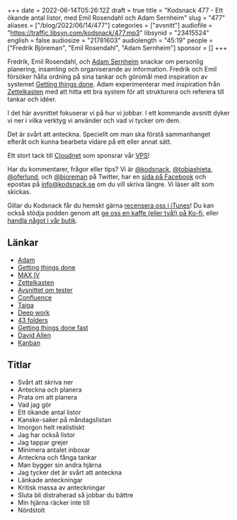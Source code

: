 +++
date = 2022-06-14T05:26:12Z
draft = true
title = "Kodsnack 477 - Ett ökande antal listor, med Emil Rosendahl och Adam Sernheim"
slug = "477"
aliases = ["/blog/2022/06/14/477"]
categories = ["avsnitt"]
audiofile = "https://traffic.libsyn.com/kodsnack/477.mp3"
libsynid = "23415524"
english = false
audiosize = "21781603"
audiolength = "45:19"
people = ["Fredrik Björeman", "Emil Rosendahl", "Adam Sernheim"]
sponsor = []
+++

Fredrik, Emil Rosendahl, och [Adam Sernheim](https://kodsnack.se/453/) snackar om personlig planering, insamling och organiserande av information. Fredrik och Emil försöker hålla ordning på sina tankar och göromål med inspiration av systemet [Getting things done](https://en.wikipedia.org/wiki/Getting_Things_Done). Adam experimenterar med inspiration från [Zettelkasten](https://en.wikipedia.org/wiki/Zettelkasten) med att hitta ett bra system för att strukturera och referera till tankar och idéer.

I det här avsnittet fokuserar vi på hur vi jobbar. I ett kommande avsnitt dyker vi ner i vilka verktyg vi använder och vad vi tycker om dem.

Det är svårt att anteckna. Speciellt om man ska förstå sammanhanget efteråt och kunna bearbeta vidare på ett eller annat sätt.

Ett stort tack till [Cloudnet](https://www.cloudnet.se) som sponsrar vår [VPS](https://en.wikipedia.org/wiki/Virtual_private_server)!

Har du kommentarer, frågor eller tips? Vi är [@kodsnack](https://www.twitter.com/kodsnack), [@tobiashieta](https://www.twitter.com/tobiashieta), [@oferlund](https://www.twitter.com/oferlund), och [@bjoreman](https://www.twitter.com/bjoreman) på Twitter, har en [sida på Facebook](https://www.facebook.com/kodsnack) och epostas på [info@kodsnack.se](mailto:info@kodsnack.se) om du vill skriva längre. Vi läser allt som skickas.

Gillar du Kodsnack får du hemskt gärna [recensera oss i iTunes](https://itunes.apple.com/se/podcast/kodsnack/id561631498?l=en)! Du kan också stödja podden genom att <a href="https://ko-fi.com/kodsnack" rel="payment">ge oss en kaffe (eller två!) på Ko-fi</a>, eller [handla något i vår butik](https://shop.spreadshirt.se/kodsnack/).

## Länkar ##
* [Adam](https://twitter.com/tradfursten)
* [Getting things done](https://en.wikipedia.org/wiki/Getting_Things_Done)
* [MAX IV](https://www.maxiv.lu.se/)
* [Zettelkasten](https://en.wikipedia.org/wiki/Zettelkasten)
* [Avsnittet om tester](https://kodsnack.se/453/)
* [Confluence](https://en.wikipedia.org/wiki/Confluence_%28software%29)
* [Taiga](https://www.taiga.io/)
* [Deep work](https://www.calnewport.com/books/deep-work/)
* [43 folders](http://www.43folders.com/)
* [Getting things done fast](https://www.reddit.com/r/gtd/comments/b6ok53/gtd_fast_not_sure_how_long_it_will_be_up_for/)
* [David Allen](https://en.wikipedia.org/wiki/David_Allen_%28author%29)
* [Kanban](https://en.wikipedia.org/wiki/Kanban_%28development%29)

## Titlar ##
* Svårt att skriva ner
* Anteckna och planera
* Prata om att planera
* Vad jag gör
* Ett ökande antal listor
* Kanske-saker på måndagslistan
* Imorgon helt realistiskt
* Jag har också listor
* Jag tappar grejer
* Minimera antalet inboxar
* Anteckna och fånga tankar
* Man bygger sin andra hjärna
* Jag tycker det är svårt att anteckna
* Länkade anteckningar
* Kritisk massa av anteckningar
* Sluta bli distraherad så jobbar du bättre
* Min hjärna räcker inte till
* Nördstolt